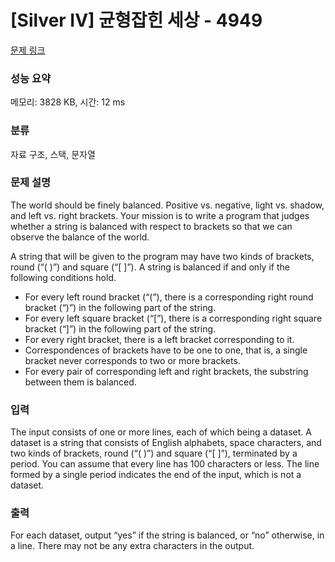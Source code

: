 # [Silver IV] 균형잡힌 세상 - 4949 

[문제 링크](https://www.acmicpc.net/problem/4949) 

### 성능 요약

메모리: 3828 KB, 시간: 12 ms

### 분류

자료 구조, 스택, 문자열

### 문제 설명

<p>The world should be finely balanced. Positive vs. negative, light vs. shadow, and left vs. right brackets. Your mission is to write a program that judges whether a string is balanced with respect to brackets so that we can observe the balance of the world.</p>

<p>A string that will be given to the program may have two kinds of brackets, round (“( )”) and square (“[ ]”). A string is balanced if and only if the following conditions hold.</p>

<ul>
	<li>For every left round bracket (“(”), there is a corresponding right round bracket (“)”) in the following part of the string.</li>
	<li>For every left square bracket (“[”), there is a corresponding right square bracket (“]”) in the following part of the string.</li>
	<li>For every right bracket, there is a left bracket corresponding to it.</li>
	<li>Correspondences of brackets have to be one to one, that is, a single bracket never corresponds to two or more brackets.</li>
	<li>For every pair of corresponding left and right brackets, the substring between them is balanced.</li>
</ul>

### 입력 

 <p>The input consists of one or more lines, each of which being a dataset. A dataset is a string that consists of English alphabets, space characters, and two kinds of brackets, round (“( )”) and square (“[ ]”), terminated by a period. You can assume that every line has 100 characters or less. The line formed by a single period indicates the end of the input, which is not a dataset.</p>

### 출력 

 <p>For each dataset, output “yes” if the string is balanced, or “no” otherwise, in a line. There may not be any extra characters in the output.</p>


